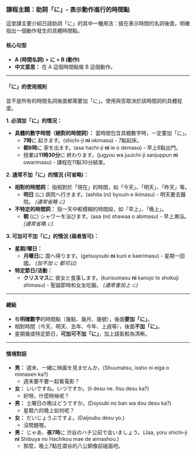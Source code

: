 </br>



### **課程主題：助詞「に」- 表示動作進行的時間點**

這堂課主要介紹日語助詞「に」的其中一種用法：接在表示時間的名詞後面，明確指出一個動作發生的具體時間點。

#### **核心句型**

*   **A (時間名詞) + に + B (動作)**
*   **中文意思：** 在 A 這個時間點做 B 這個動作。

---

#### **「に」的使用規則**

並不是所有的時間名詞後面都需要加「に」。使用與否取決於該時間詞的具體程度。

**1. 必須加「に」的情況：**
*   **具體的數字時間（絕對的時間詞）：** 當時間包含具體數字時，一定要加「に」。
    *   **7時**に 起きます。(shichi-ji **ni** okimasu) - 7點起床。
    *   **朝8時**に 家を出ます。(asa hachi-ji **ni** ie o demasu) - 早上8點出門。
    *   授業は**11時30分**に 終わります。(jugyou wa juuichi-ji sanjuppun **ni** owarimasu) - 課程在11點30分結束。

**2. 通常不加「に」的情況 (可省略)：**
*   **相對的時間詞：** 指相對於「現在」的時間，如「今天」、「明天」、「昨天」等。
    *   **明日** (に) 病院へ行きます。(ashita (ni) byouin e ikimasu) - 明天要去醫院。 *(通常省略 `に`)*
*   **不特定的時間詞：** 指一天中較模糊的時間段，如「早上」、「晚上」。
    *   **朝** (に) シャワーを浴びます。(asa (ni) shawaa o abimasu) - 早上淋浴。 *(通常省略 `に`)*

**3. 可加可不加「に」的情況 (兩者皆可)：**
*   **星期/曜日：**
    *   **月曜日**に 国へ帰ります。(getsuyoubi **ni** kuni e kaerimasu) - 星期一回國。 *(加不加 `に` 都可以)*
*   **特定節日/活動：**
    *   **クリスマス**に 彼女と食事します。(kurisumasu **ni** kanojo to shokuji shimasu) - 聖誕節時和女友吃飯。 *(通常會加上 `に`)*

---

#### **總結**

*   有**明確數字**的時間點（幾點、幾月、幾號），後面**要加「に」**。
*   相對時間（今天、明天、去年、今年、上週等），後面**不加「に」**。
*   星期幾或特定節日，**可加可不加「に」**，加上語氣較為清晰。

---

#### **情境對話**

*   **男：** 週末、一緒に映画を見ませんか。(Shuumatsu, issho ni eiga o mimasen ka?)
    *   週末要不要一起看電影？
*   **女：** いいですね。いつですか。(Ii desu ne. Itsu desu ka?)
    *   好呀。什麼時候呢？
*   **男：** 土曜日の晩はどうですか。(Doyoubi no ban wa dou desu ka?)
    *   星期六的晚上如何呢？
*   **女：** だいじょうぶですよ。(Daijoubu desu yo.)
    *   沒問題喔。
*   **男：** じゃあ、**夜7時**に 渋谷のハチ公前で会いましょう。(Jaa, yoru shichi-ji **ni** Shibuya no Hachikou mae de aimashou.)
    *   那麼，晚上7點在澀谷的八公銅像前碰面吧。
</br>
